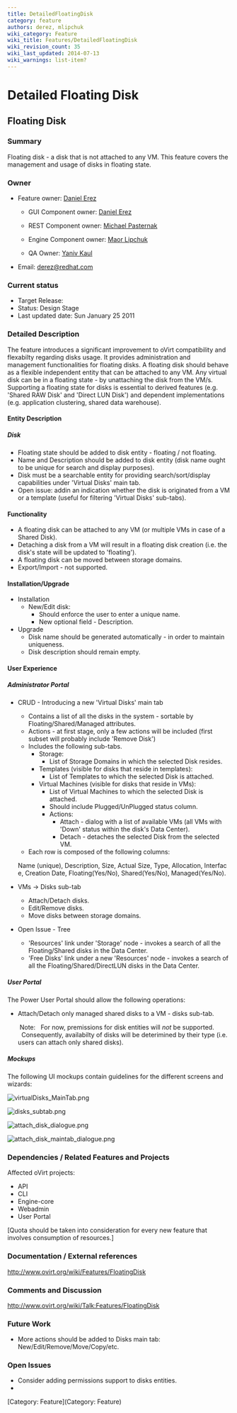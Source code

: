 ```yaml
---
title: DetailedFloatingDisk
category: feature
authors: derez, mlipchuk
wiki_category: Feature
wiki_title: Features/DetailedFloatingDisk
wiki_revision_count: 35
wiki_last_updated: 2014-07-13
wiki_warnings: list-item?
---
```


# Detailed Floating Disk

## Floating Disk

### Summary

Floating disk - a disk that is not attached to any VM.
This feature covers the management and usage of disks in floating state.

### Owner

*   Feature owner: [ Daniel Erez](User:derez)

    * GUI Component owner: [ Daniel Erez](User:derez)

    * REST Component owner: [ Michael Pasternak](User:mpasternak)

    * Engine Component owner: [ Maor Lipchuk](User:mlipchuk)

    * QA Owner: [ Yaniv Kaul](User:ykaul)

*   Email: derez@redhat.com

### Current status

*   Target Release:
*   Status: Design Stage
*   Last updated date: Sun January 25 2011

### Detailed Description

The feature introduces a significant improvement to oVirt compatibility and flexabilty regarding disks usage. It provides administration and management functionalities for floating disks.
A floating disk should behave as a flexible independent entity that can be attached to any VM. Any virtual disk can be in a floating state - by unattaching the disk from the VM/s.
Supporting a floating state for disks is essential to derived features (e.g. 'Shared RAW Disk' and 'Direct LUN Disk') and dependent implementations (e.g. application clustering, shared data warehouse).

#### Entity Description

##### Disk

*   Floating state should be added to disk entity - floating / not floating.
*   Name and Description should be added to disk entity (disk name ought to be unique for search and display purposes).
*   Disk must be a searchable entity for providing search/sort/display capabilities under 'Virtual Disks' main tab.
*   Open issue: addin an indication whether the disk is originated from a VM or a template (useful for filtering 'Virtual Disks' sub-tabs).

#### Functionality

*   A floating disk can be attached to any VM (or multiple VMs in case of a Shared Disk).
*   Detaching a disk from a VM will result in a floating disk creation (i.e. the disk's state will be updated to 'floating').
*   A floating disk can be moved between storage domains.
*   Export/Import - not supported.

#### Installation/Upgrade

*   Installation
    -   New/Edit disk:
        -   Should enforce the user to enter a unique name.
        -   New optional field - Description.
*   Upgrade
    -   Disk name should be generated automatically - in order to maintain uniqueness.
    -   Disk description should remain empty.

#### User Experience

##### Administrator Portal

*   CRUD - Introducing a new 'Virtual Disks' main tab
    -   Contains a list of all the disks in the system - sortable by Floating/Shared/Managed attributes.
    -   Actions - at first stage, only a few actions will be included (first subset will probably include 'Remove Disk')
    -   Includes the following sub-tabs.
        -   Storage:
            -   List of Storage Domains in which the selected Disk resides.
        -   Templates (visible for disks that reside in templates):
            -   List of Templates to which the selected Disk is attached.
        -   Virtual Machines (visible for disks that reside in VMs):
            -   List of Virtual Machines to which the selected Disk is attached.
            -   Should include Plugged/UnPlugged status column.
            -   Actions:
                -   Attach - dialog with a list of available VMs (all VMs with 'Down' status within the disk's Data Center).
                -   Detach - detaches the selected Disk from the selected VM.
    -   Each row is composed of the following columns:

      Name (unique), Description, Size, Actual Size, Type, Allocation, Interface, Creation Date, Floating(Yes/No), Shared(Yes/No), Managed(Yes/No). 

*   VMs -> Disks sub-tab
    -   Attach/Detach disks.
    -   Edit/Remove disks.
    -   Move disks between storage domains.
*   Open Issue - Tree
    -   'Resources' link under 'Storage' node - invokes a search of all the Floating/Shared disks in the Data Center.
    -   'Free Disks' link under a new 'Resources' node - invokes a search of all the Floating/Shared/DirectLUN disks in the Data Center.

##### User Portal

The Power User Portal should allow the following operations:

*   Attach/Detach only managed shared disks to a VM - disks sub-tab.

       Note:
        For now, premissions for disk entities will *not* be supported.
        Consequently, availabilty of disks will be deterimined by their type (i.e. users can attach only shared disks).

##### Mockups

The following UI mockups contain guidelines for the different screens and wizards:

![](virtualDisks_MainTab.png "virtualDisks_MainTab.png")

![](disks_subtab.png "disks_subtab.png")

![](attach_disk_dialogue.png "attach_disk_dialogue.png")

![](attach_disk_maintab_dialogue.png "attach_disk_maintab_dialogue.png")

### Dependencies / Related Features and Projects

Affected oVirt projects:

*   API
*   CLI
*   Engine-core
*   Webadmin
*   User Portal

[Quota should be taken into consideration for every new feature that involves consumption of resources.]

### Documentation / External references

<http://www.ovirt.org/wiki/Features/FloatingDisk>

### Comments and Discussion

<http://www.ovirt.org/wiki/Talk:Features/FloatingDisk>

### Future Work

*   More actions should be added to Disks main tab: New/Edit/Remove/Move/Copy/etc.

### Open Issues

*   Consider adding permissions support to disks entities.
*   

[Category: Feature](Category: Feature)
